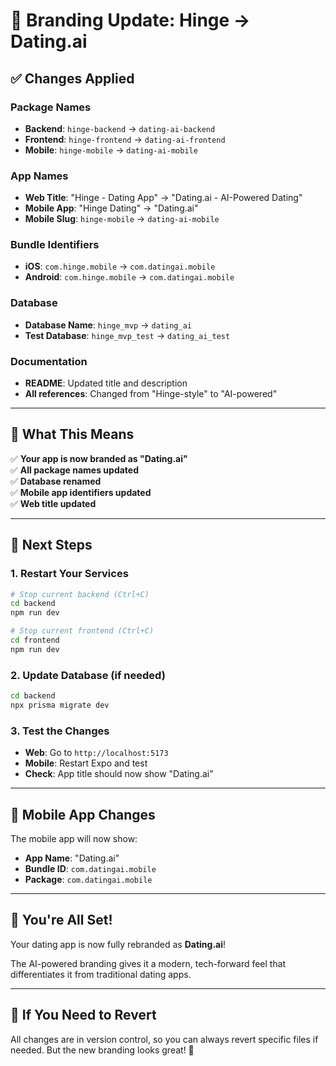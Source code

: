 # 🎯 Branding Update: Hinge → Dating.ai

## ✅ Changes Applied

### Package Names
- **Backend**: `hinge-backend` → `dating-ai-backend`
- **Frontend**: `hinge-frontend` → `dating-ai-frontend`  
- **Mobile**: `hinge-mobile` → `dating-ai-mobile`

### App Names
- **Web Title**: "Hinge - Dating App" → "Dating.ai - AI-Powered Dating"
- **Mobile App**: "Hinge Dating" → "Dating.ai"
- **Mobile Slug**: `hinge-mobile` → `dating-ai-mobile`

### Bundle Identifiers
- **iOS**: `com.hinge.mobile` → `com.datingai.mobile`
- **Android**: `com.hinge.mobile` → `com.datingai.mobile`

### Database
- **Database Name**: `hinge_mvp` → `dating_ai`
- **Test Database**: `hinge_mvp_test` → `dating_ai_test`

### Documentation
- **README**: Updated title and description
- **All references**: Changed from "Hinge-style" to "AI-powered"

---

## 🎯 What This Means

✅ **Your app is now branded as "Dating.ai"**  
✅ **All package names updated**  
✅ **Database renamed**  
✅ **Mobile app identifiers updated**  
✅ **Web title updated**  

---

## 🚀 Next Steps

### 1. Restart Your Services
```bash
# Stop current backend (Ctrl+C)
cd backend
npm run dev

# Stop current frontend (Ctrl+C)  
cd frontend
npm run dev
```

### 2. Update Database (if needed)
```bash
cd backend
npx prisma migrate dev
```

### 3. Test the Changes
- **Web**: Go to `http://localhost:5173`
- **Mobile**: Restart Expo and test
- **Check**: App title should now show "Dating.ai"

---

## 📱 Mobile App Changes

The mobile app will now show:
- **App Name**: "Dating.ai"
- **Bundle ID**: `com.datingai.mobile`
- **Package**: `com.datingai.mobile`

---

## 🎉 You're All Set!

Your dating app is now fully rebranded as **Dating.ai**! 

The AI-powered branding gives it a modern, tech-forward feel that differentiates it from traditional dating apps.

---

## 🔄 If You Need to Revert

All changes are in version control, so you can always revert specific files if needed. But the new branding looks great! 🚀


